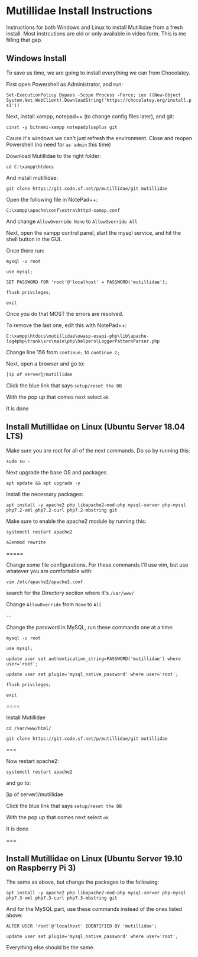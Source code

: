 # Mutillidae Install Instructions

Instructions for both Windows and Linux to install Mutillidae from a fresh install. Most instrcutions are old or only available in video form. This is me filling that gap.

## Windows Install

To save us time, we are going to install everything we can from Chocolatey. 

First open Powershell as Administrator, and run:

`Set-ExecutionPolicy Bypass -Scope Process -Force; iex ((New-Object System.Net.WebClient).DownloadString('https://chocolatey.org/install.ps1'))`

Next, install xampp, notepad++ (to change config files later), and git:

`cinst -y bitnami-xampp notepadplusplus git`

Cause it's windows we can't just refresh the environment. Close and reopen Powershell (no need for `as admin` this time)

Download Mutillidae to the right folder:

`cd C:\xampp\htdocs`

And install mutillidae:

`git clone https://git.code.sf.net/p/mutillidae/git mutillidae`

Open the following file in NotePad++:

`C:\xampp\apache\conf\extra\httpd-xampp.conf`

And change `AllowOverride None` to `AllowOverride All`

Next, open the xampp control panel, start the mysql service, and hit the shell button in the GUI. 

Once there run:

`mysql -u root`

`use mysql;`

`SET PASSWORD FOR 'root'@'localhost' = PASSWORD('mutillidae');`

`flush privileges;`

`exit`

Once you do that MOST the errors are resolved. 

To remove the last one, edit this with NotePad++:

`C:\xampp\htdocs\mutillidae\owasp-esapi-php\lib\apache-log4php\trunk\src\main\php\helpers\LoggerPatternParser.php`

Change line 156 from `continue;` to `continue 2;`

Next, open a browser and go to:

`[ip of server]/mutillidae`

Click the blue link that says `setup/reset the DB`

With the pop up that comes next select `ok`

It is done

## Install Mutillidae on Linux (Ubuntu Server 18.04 LTS)

Make sure you are root for all of the next commands. Do so by running this:

`sudo su -`

Next upgrade the base OS and packages

`apt update && apt upgrade -y`

Install the necessary packages: 

`apt install -y apache2 php libapache2-mod-php mysql-server php-mysql php7.2-xml php7.2-curl php7.2-mbstring git`

Make sure to enable the apache2 module by running this:

`systemctl restart apache2`

`a2enmod rewrite`

=====

Change some file configurations. For these commands I'll use vim, but use whatever you are comfortable with:

`vim /etc/apache2/apache2.conf`

search for the Directory section where it's `/var/www/`

Change `AllowOverride` from `None` to `All` 

--

Change the password in MySQL, run these commands one at a time:

`mysql -u root`

`use mysql;`

`update user set authentication_string=PASSWORD('mutillidae') where user='root';`

`update user set plugin='mysql_native_password' where user='root';`

`flush privileges;`

`exit`

====

Install Mutillidae

`cd /var/www/html/`

`git clone https://git.code.sf.net/p/mutillidae/git mutillidae`

===

Now restart apache2:

`systemctl restart apache2`

and go to:

[ip of server]/mutillidae

Click the blue link that says `setup/reset the DB`

With the pop up that comes next select `ok`

It is done

===

## Install Mutillidae on Linux (Ubuntu Server 19.10 on Raspberry Pi 3)

The same as above, but change the packages to the following:

`apt install -y apache2 php libapache2-mod-php mysql-server php-mysql php7.3-xml php7.3-curl php7.3-mbstring git`

And for the MySQL part, use these commands instead of the ones listed above:

`ALTER USER 'root'@'localhost' IDENTIFIED BY 'mutillidae';`

`update user set plugin='mysql_native_password' where user='root';`

Everything else should be the same.
